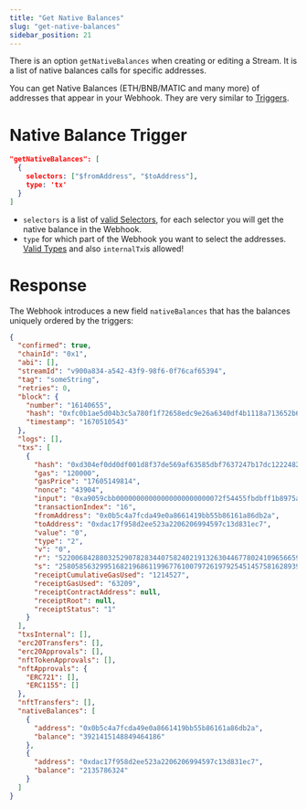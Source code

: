 ```yaml
---
title: "Get Native Balances"
slug: "get-native-balances"
sidebar_position: 21
---
```


There is an option `getNativeBalances` when creating or editing a Stream. It is a list of native balances calls for specific addresses.

You can get Native Balances (ETH/BNB/MATIC and many more) of addresses that appear in your Webhook. They are very similar to [Triggers](/streams-api/evm/triggers).

# Native Balance Trigger

```json Native Balance Trigger Example
"getNativeBalances": [
  {
  	selectors: ["$fromAddress", "$toAddress"],
    type: 'tx'
  }
]
```

- `selectors` is a list of [valid Selectors](/streams-api/evm/triggers#selectors), for each selector you will get the native balance in the Webhook.
- `type` for which part of the Webhook you want to select the addresses. [Valid Types](/streams-api/evm/triggers#type) and also `internalTx`is allowed!

# Response

The Webhook introduces a new field `nativeBalances` that has the balances uniquely ordered by the triggers:

```json Webhook Response
{
  "confirmed": true,
  "chainId": "0x1",
  "abi": [],
  "streamId": "v900a834-a542-43f9-98f6-0f76caf65394",
  "tag": "someString",
  "retries": 0,
  "block": {
    "number": "16140655",
    "hash": "0xfc0b1ae5d04b3c5a780f1f72658edc9e26a6340df4b1118a713652b6d043039a",
    "timestamp": "1670510543"
  },
  "logs": [],
  "txs": [
    {
      "hash": "0xd304ef0dd0df001d8f37de569af63585dbf7637247b17dc12224828960b4d830",
      "gas": "120000",
      "gasPrice": "17605149814",
      "nonce": "43904",
      "input": "0xa9059cbb00000000000000000000000072f54455fbdbff1b8975ab2df599ff9f9afb5310000000000000000000000000000000000000000000000000000000000606a9e0",
      "transactionIndex": "16",
      "fromAddress": "0x0b5c4a7fcda49e0a8661419bb55b86161a86db2a",
      "toAddress": "0xdac17f958d2ee523a2206206994597c13d831ec7",
      "value": "0",
      "type": "2",
      "v": "0",
      "r": "52200684288032529078283440758240219132630446778024109656659293182067276426999",
      "s": "25805856329951682196861199677610079726197925451457581628939426805653323455347",
      "receiptCumulativeGasUsed": "1214527",
      "receiptGasUsed": "63209",
      "receiptContractAddress": null,
      "receiptRoot": null,
      "receiptStatus": "1"
    }
  ],
  "txsInternal": [],
  "erc20Transfers": [],
  "erc20Approvals": [],
  "nftTokenApprovals": [],
  "nftApprovals": {
    "ERC721": [],
    "ERC1155": []
  },
  "nftTransfers": [],
  "nativeBalances": [
    {
      "address": "0x0b5c4a7fcda49e0a8661419bb55b86161a86db2a",
      "balance": "3921415148849464186"
    },
    {
      "address": "0xdac17f958d2ee523a2206206994597c13d831ec7",
      "balance": "2135786324"
    }
  ]
}
```
